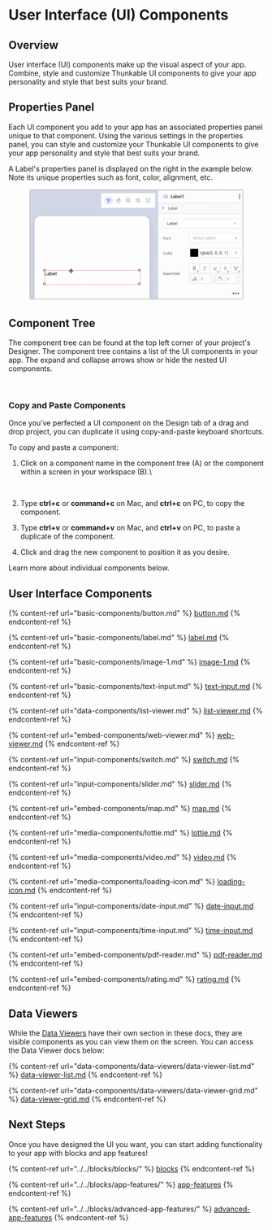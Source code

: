 # User Interface (UI) Components

## Overview​

User interface (UI) components make up the visual aspect of your app. Combine, style and customize Thunkable UI components to give your app personality and style that best suits your brand.​

## Properties Panel

Each UI component you add to your app has an associated properties panel unique to that component. Using the various settings in the properties panel, you can style and customize your Thunkable UI components to give your app personality and style that best suits your brand.

A Label's properties panel is displayed on the right in the example below. Note its unique properties such as font, color, alignment, etc.&#x20;

<figure><img src="../../.gitbook/assets/Label  cropped properties panel.png" alt=""><figcaption></figcaption></figure>

## Component Tree

The component tree can be found at the top left corner of your project's Designer. The component tree contains a list of the UI components in your app. The expand and collapse arrows show or hide the nested UI components.

<div align="left">

<img src="../../.gitbook/assets/screen-shot-2021-04-12-at-7.31.03-am.png" alt="" width="375">

</div>

### Copy and Paste Components&#x20;

Once you’ve perfected a UI component on the Design tab of a drag and drop project, you can duplicate it using copy-and-paste keyboard shortcuts.

To copy and paste a component:&#x20;

1.  Click on a component name in the component tree (A) or the component within a screen in your workspace (B).\


    <figure><img src="https://lh6.googleusercontent.com/u-6CMjS6Fm-JDNhxsBeVM0ZRvhHUQdaafaeYLTkkX74NV-7Myc1eVKz8ljWce8SslmZyrnjgs-COKFzlDzlk9457vG-cS2RFi2FPl4WCYEB72Cfwl8Rk1-Yi-svdrGBWkSFuJhMvBJvxOV6wpTWqeRRKcgKvqU-o3omZbOxOw2d-YPf1Zoyn0BYA8A" alt=""><figcaption></figcaption></figure>
2. Type **ctrl+c** or **command+c** on Mac, and **ctrl+c** on PC, to copy the component.&#x20;
3. Type **ctrl+v** or **command+v** on Mac, and **ctrl+v** on PC, to paste a duplicate of the component.
4. Click and drag the new component to position it as you desire.

Learn more about individual components below.

## User Interface Components

{% content-ref url="basic-components/button.md" %}
[button.md](basic-components/button.md)
{% endcontent-ref %}

{% content-ref url="basic-components/label.md" %}
[label.md](basic-components/label.md)
{% endcontent-ref %}

{% content-ref url="basic-components/image-1.md" %}
[image-1.md](basic-components/image-1.md)
{% endcontent-ref %}

{% content-ref url="basic-components/text-input.md" %}
[text-input.md](basic-components/text-input.md)
{% endcontent-ref %}

{% content-ref url="data-components/list-viewer.md" %}
[list-viewer.md](data-components/list-viewer.md)
{% endcontent-ref %}

{% content-ref url="embed-components/web-viewer.md" %}
[web-viewer.md](embed-components/web-viewer.md)
{% endcontent-ref %}

{% content-ref url="input-components/switch.md" %}
[switch.md](input-components/switch.md)
{% endcontent-ref %}

{% content-ref url="input-components/slider.md" %}
[slider.md](input-components/slider.md)
{% endcontent-ref %}

{% content-ref url="embed-components/map.md" %}
[map.md](embed-components/map.md)
{% endcontent-ref %}

{% content-ref url="media-components/lottie.md" %}
[lottie.md](media-components/lottie.md)
{% endcontent-ref %}

{% content-ref url="media-components/video.md" %}
[video.md](media-components/video.md)
{% endcontent-ref %}

{% content-ref url="media-components/loading-icon.md" %}
[loading-icon.md](media-components/loading-icon.md)
{% endcontent-ref %}

{% content-ref url="input-components/date-input.md" %}
[date-input.md](input-components/date-input.md)
{% endcontent-ref %}

{% content-ref url="input-components/time-input.md" %}
[time-input.md](input-components/time-input.md)
{% endcontent-ref %}

{% content-ref url="embed-components/pdf-reader.md" %}
[pdf-reader.md](embed-components/pdf-reader.md)
{% endcontent-ref %}

{% content-ref url="embed-components/rating.md" %}
[rating.md](embed-components/rating.md)
{% endcontent-ref %}

## Data Viewers

While the [Data Viewers](data-components/data-viewers/) have their own section in these docs, they are visible components as you can view them on the screen. You can access the Data Viewer docs below:

{% content-ref url="data-components/data-viewers/data-viewer-list.md" %}
[data-viewer-list.md](data-components/data-viewers/data-viewer-list.md)
{% endcontent-ref %}

{% content-ref url="data-components/data-viewers/data-viewer-grid.md" %}
[data-viewer-grid.md](data-components/data-viewers/data-viewer-grid.md)
{% endcontent-ref %}

## Next Steps

Once you have designed the UI you want, you can start adding functionality to your app with blocks and app features!

{% content-ref url="../../blocks/blocks/" %}
[blocks](../../blocks/blocks/)
{% endcontent-ref %}

{% content-ref url="../../blocks/app-features/" %}
[app-features](../../blocks/app-features/)
{% endcontent-ref %}

{% content-ref url="../../blocks/advanced-app-features/" %}
[advanced-app-features](../../blocks/advanced-app-features/)
{% endcontent-ref %}
